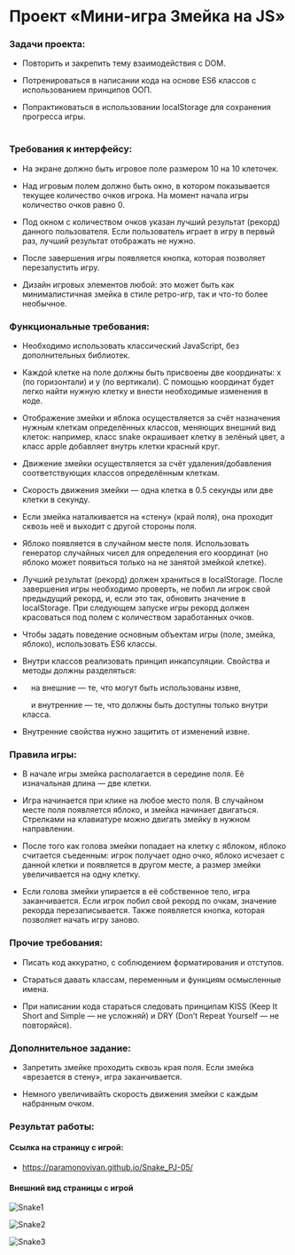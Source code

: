 # Проект «Мини-игра Змейка на JS»

### Задачи проекта:

+ Повторить и закрепить тему взаимодействия с DOM.

+ Потренироваться в написании кода на основе ES6 классов с использованием принципов ООП.

+ Попрактиковаться в использовании localStorage для сохранения прогресса игры.<br><br>

### Требования к интерфейсу:

+ На экране должно быть игровое поле размером 10 на 10 клеточек.

+ Над игровым полем должно быть окно, в котором показывается текущее количество очков игрока. На момент начала игры количество очков равно 0.

+ Под окном с количеством очков указан лучший результат (рекорд) данного пользователя. Если пользователь играет в игру в первый раз, лучший результат отображать не нужно.

+ После завершения игры появляется кнопка, которая позволяет перезапустить игру.

+ Дизайн игровых элементов любой: это может быть как минималистичная змейка в стиле ретро-игр, так и что-то более необычное.

### Функциональные требования:

+ Необходимо использовать классический JavaScript, без дополнительных библиотек.

+ Каждой клетке на поле должны быть присвоены две координаты: x (по горизонтали) и y (по вертикали). С помощью координат будет легко найти нужную клетку и внести необходимые изменения в коде.

+ Отображение змейки и яблока осуществляется за счёт назначения нужным клеткам определённых классов, меняющих внешний вид клеток: например, класс snake окрашивает клетку в зелёный цвет, а класс apple добавляет внутрь клетки красный круг.

+ Движение змейки осуществляется за счёт удаления/добавления соответствующих классов определённым клеткам.

+ Скорость движения змейки — одна клетка в 0.5 секунды или две клетки в секунду.

+ Если змейка наталкивается на «стену» (край поля), она проходит сквозь неё и выходит с другой стороны поля.

+ Яблоко появляется в случайном месте поля. Использовать генератор случайных чисел для определения его координат (но яблоко может появиться только на не занятой змейкой клетке).

+ Лучший результат (рекорд) должен храниться в localStorage. После завершения игры необходимо проверть, не побил ли игрок свой предыдущий рекорд, и, если это так, обновить значение в localStorage. При следующем запуске игры рекорд должен красоваться под полем с количеством заработанных очков.

+ Чтобы задать поведение основным объектам игры (поле, змейка, яблоко), использовать ES6 классы.

+ Внутри классов реализовать принцип инкапсуляции. Свойства и методы должны разделяться:
+ 
  &nbsp;&nbsp;&nbsp;  на внешние — те, что могут быть использованы извне,
  
  &nbsp;&nbsp;&nbsp;  и внутренние — те, что должны быть доступны только внутри класса.

+ Внутренние свойства нужно защитить от изменений извне.

### Правила игры:

+ В начале игры змейка располагается в середине поля. Её изначальная длина — две клетки.

+ Игра начинается при клике на любое место поля. В случайном месте поля появляется яблоко, и змейка начинает двигаться. Стрелками на клавиатуре можно двигать змейку в нужном направлении.

+ После того как голова змейки попадает на клетку с яблоком, яблоко считается съеденным: игрок получает одно очко, яблоко исчезает с данной клетки и появляется в другом месте, а размер змейки увеличивается на одну клетку.

+ Если голова змейки упирается в её собственное тело, игра заканчивается. Если игрок побил свой рекорд по очкам, значение рекорда перезаписывается. Также появляется кнопка, которая позволяет начать игру заново.

### Прочие требования:

+ Писать код аккуратно, с соблюдением форматирования и отступов.

+ Стараться давать классам, переменным и функциям осмысленные имена.

+ При написании кода стараться следовать принципам KISS (Keep It Short and Simple — не усложняй) и DRY (Don’t Repeat Yourself — не повторяйся).

### Дополнительное задание:

+ Запретить змейке проходить сквозь края поля. Если змейка «врезается в стену», игра заканчивается.

+ Немного увеличивайть скорость движения змейки с каждым набранным очком.

### Результат работы:

#### Ссылка на страницу с игрой:

+ https://paramonovivan.github.io/Snake_PJ-05/

#### Внешний вид страницы с игрой

![Snake1](https://github.com/ParamonovIvan/Snake_PJ-05/assets/131868856/610b9d90-9cd1-4fe9-9bb5-c4ab92ded159)


![Snake2](https://github.com/ParamonovIvan/Snake_PJ-05/assets/131868856/f39761c0-8e39-43bf-aaf6-efcd5e2a5ef3)


![Snake3](https://github.com/ParamonovIvan/Snake_PJ-05/assets/131868856/5cec66d6-6dff-4d7e-9611-bd8aca0c1b75)
